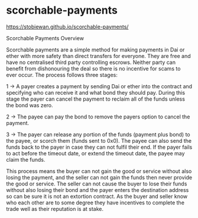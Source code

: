 # scorchable-payments

https://stobiewan.github.io/scorchable-payments/

Scorchable Payments Overview

Scorchable payments are a simple method for making payments in Dai or ether with more safety than direct transfers for everyone. They are free and have no centralised third party controlling escrows. Neither party can benefit from dishonouring the deal so there is no incentive for scams to ever occur. The process follows three stages:

1 -> A payer creates a payment by sending Dai or ether into the contract and specifying who can receive it and what bond they should pay. During this stage the payer can cancel the payment to reclaim all of the funds unless the bond was zero.

2 -> The payee can pay the bond to remove the payers option to cancel the payment.

3 -> The payer can release any portion of the funds (payment plus bond) to the payee, or scorch them (funds sent to 0x0). The payee can also send the funds back to the payer in case they can not fulfil their end. If the payer fails to act before the timeout date, or extend the timeout date, the payee may claim the funds.

This process means the buyer can not gain the good or service without also losing the payment, and the seller can not gain the funds then never provide the good or service. The seller can not cause the buyer to lose their funds without also losing their bond and the payer enters the destination address so can be sure it is not an extortion contract. As the buyer and seller know who each other are to some degree they have incentives to complete the trade well as their reputation is at stake.
